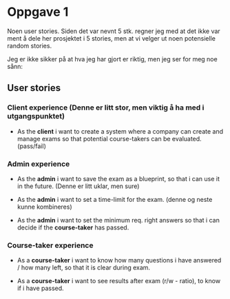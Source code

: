 # Oppgave 1

Noen user stories. Siden det var nevnt 5 stk.
regner jeg med at det ikke var ment å dele her prosjektet i 5 stories,
men at vi velger ut noen potensielle random stories.

Jeg er ikke sikker på at hva jeg har gjort er riktig, men jeg ser for meg noe sånn:
## User stories

### Client experience (Denne er litt stor, men viktig å ha med i utgangspunktet)
* As the **client** i want to create a system where a company can create and manage exams so that potential course-takers can be evaluated. (pass/fail)


### Admin experience
* As the **admin** i want to save the exam as a blueprint, so that i can use it in the future. (Denne er litt uklar, men sure)

* As the **admin** i want to set a time-limit for the exam. (denne og neste kunne kombineres)

* As the **admin** i want to set the minimum req. right answers so that i can decide if the **course-taker** has passed.


### Course-taker experience
* As a **course-taker** i want to know how many questions i have answered / how many left, so that it is clear during exam.

* As a **course-taker** i want to see results after exam (r/w - ratio), to know if i have passed.
